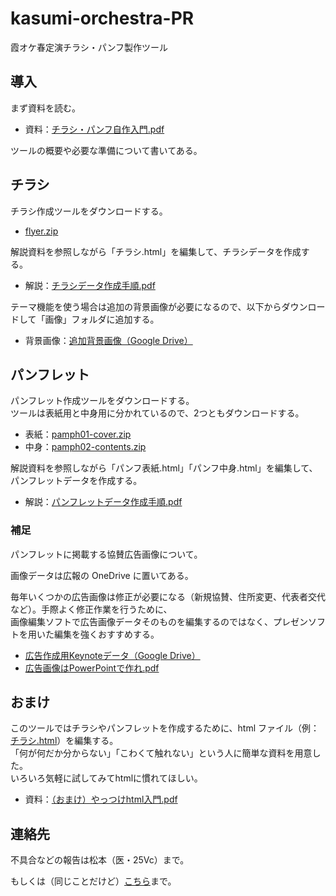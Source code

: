 # kasumi-orchestra-PR

霞オケ春定演チラシ・パンフ製作ツール

## 導入

まず資料を読む。

- 資料：[チラシ・パンフ自作入門.pdf](https://github.com/metasta/kasumi-orchestra-PR/raw/release/PDF/%E3%83%81%E3%83%A9%E3%82%B7%E3%83%BB%E3%83%8F%E3%82%9A%E3%83%B3%E3%83%95%E8%87%AA%E4%BD%9C%E5%85%A5%E9%96%80.pdf) 

ツールの概要や必要な準備について書いてある。

## チラシ

チラシ作成ツールをダウンロードする。

- [flyer.zip](https://github.com/metasta/kasumi-orchestra-PR/archive/flyer.zip) 

解説資料を参照しながら「チラシ.html」を編集して、チラシデータを作成する。

- 解説：[チラシデータ作成手順.pdf](https://github.com/metasta/kasumi-orchestra-PR/raw/release/PDF/%E3%83%81%E3%83%A9%E3%82%B7%E3%83%86%E3%82%99%E3%83%BC%E3%82%BF%E4%BD%9C%E6%88%90%E6%89%8B%E9%A0%86.pdf)

テーマ機能を使う場合は追加の背景画像が必要になるので、以下からダウンロードして「画像」フォルダに追加する。

- 背景画像：[追加背景画像（Google Drive）](https://drive.google.com/drive/folders/0B7_ldbzvJDqCV3VSMVotTnNJcXM)

## パンフレット

パンフレット作成ツールをダウンロードする。  
ツールは表紙用と中身用に分かれているので、2つともダウンロードする。

- 表紙：[pamph01-cover.zip](https://github.com/metasta/kasumi-orchestra-PR/archive/pamph01-cover.zip)
- 中身：[pamph02-contents.zip](https://github.com/metasta/kasumi-orchestra-PR/archive/pamph02-contents.zip)

解説資料を参照しながら「パンフ表紙.html」「パンフ中身.html」を編集して、パンフレットデータを作成する。

- 解説：[パンフレットデータ作成手順.pdf](https://github.com/metasta/kasumi-orchestra-PR/raw/release/PDF/%E3%83%8F%E3%82%9A%E3%83%B3%E3%83%95%E3%83%AC%E3%83%83%E3%83%88%E3%83%86%E3%82%99%E3%83%BC%E3%82%BF%E4%BD%9C%E6%88%90%E6%89%8B%E9%A0%86.pdf)

### 補足

パンフレットに掲載する協賛広告画像について。

画像データは広報の OneDrive に置いてある。

毎年いくつかの広告画像は修正が必要になる（新規協賛、住所変更、代表者交代など）。手際よく修正作業を行うために、  
画像編集ソフトで広告画像データそのものを編集するのではなく、プレゼンソフトを用いた編集を強くおすすめする。

- [広告作成用Keynoteデータ（Google Drive）](https://drive.google.com/open?id=0B7_ldbzvJDqCakFidC0wMGxPV3M)
- [広告画像はPowerPointで作れ.pdf](https://github.com/metasta/kasumi-orchestra-PR/raw/release/PDF/%E5%BA%83%E5%91%8A%E7%94%BB%E5%83%8F%E3%81%AFPowerPoint%E3%81%A6%E3%82%99%E4%BD%9C%E3%82%8C.pdf)


## おまけ

このツールではチラシやパンフレットを作成するために、html ファイル（例：[チラシ.html](https://github.com/metasta/kasumi-orchestra-PR/blob/flyer/%E3%83%81%E3%83%A9%E3%82%B7.html)）を編集する。  
「何が何だか分からない」「こわくて触れない」という人に簡単な資料を用意した。  
いろいろ気軽に試してみてhtmlに慣れてほしい。

- 資料：[（おまけ）やっつけhtml入門.pdf](https://github.com/metasta/kasumi-orchestra-PR/raw/release/PDF/%E3%82%84%E3%81%A3%E3%81%A4%E3%81%91html%E5%85%A5%E9%96%80.pdf)


## 連絡先

不具合などの報告は松本（医・25Vc）まで。

もしくは（同じことだけど）[こちら](https://github.com/metasta/kasumi-orchestra-PR/issues/new)まで。
